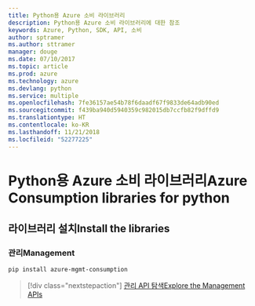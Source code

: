 ```yaml
---
title: Python용 Azure 소비 라이브러리
description: Python용 Azure 소비 라이브러리에 대한 참조
keywords: Azure, Python, SDK, API, 소비
author: sptramer
ms.author: sttramer
manager: douge
ms.date: 07/10/2017
ms.topic: article
ms.prod: azure
ms.technology: azure
ms.devlang: python
ms.service: multiple
ms.openlocfilehash: 7fe36157ae54b78f6daadf67f9833de64adb90ed
ms.sourcegitcommit: f439ba940d5940359c982015db7ccfb82f9dffd9
ms.translationtype: HT
ms.contentlocale: ko-KR
ms.lasthandoff: 11/21/2018
ms.locfileid: "52277225"
---
```

# <a name="azure-consumption-libraries-for-python"></a><span data-ttu-id="f4b71-104">Python용 Azure 소비 라이브러리</span><span class="sxs-lookup"><span data-stu-id="f4b71-104">Azure Consumption libraries for python</span></span>

## <a name="install-the-libraries"></a><span data-ttu-id="f4b71-105">라이브러리 설치</span><span class="sxs-lookup"><span data-stu-id="f4b71-105">Install the libraries</span></span>


### <a name="management"></a><span data-ttu-id="f4b71-106">관리</span><span class="sxs-lookup"><span data-stu-id="f4b71-106">Management</span></span>

```bash
pip install azure-mgmt-consumption
```
> [!div class="nextstepaction"]
> [<span data-ttu-id="f4b71-107">관리 API 탐색</span><span class="sxs-lookup"><span data-stu-id="f4b71-107">Explore the Management APIs</span></span>](/python/api/overview/azure/consumption/management)